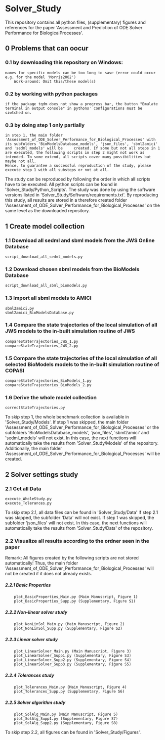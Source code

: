 # Solver_Study

This repository contains all python files, (supplementary) figures and references for the paper 'Assessment and Prediction of ODE Solver Performance for BiologicalProcesses'.

## 0 Problems that can oocur
### 0.1 by downloading this repository on Windows:
	names for specific models can be too long to save (error could occur e.g. for the model 'Morris2002')
        Work-around: Omit this/these model(s)

### 0.2 by working with python packages
	if the package tqdm does not show a progress bar, the button "Emulate terminal in output console" in pythons' configurations must be siwtched on.

### 0.3 by doing step 1 only partially
	in step 1, the main folder 'Assessment_of_ODE_Solver_Performance_for_Biological_Processes' with its subfolders 'BioModelsDatabase_models', 'json_files', 'sbml2amici' and 'sedml_models' will be 	 created. If some but not all steps in 1 are executed, the following scripts in step 2 might not work as intended. To some extend, all scripts cover many possibilities but maybe not all.
	Hence, to guarantee a successful reproduction of the study, please execute step 1 with all substeps or not at all.

The study can be reproduced by following the order in which all scripts have to be executed.
All python scripts can be found in 'Solver_Study/Python_Scripts'.
The study was done by using the software versions listed in 'Solver_Study/Software/requirements.txt'.
By reproducing this study, all results are stored in a therefore created folder 'Assessment_of_ODE_Solver_Performance_for_Biological_Processes' on the same level as the downloaded repository.

## 1 Create model collection 
### 1.1 Download all sedml and sbml models from the JWS Online Database
	script_download_all_sedml_models.py

### 1.2 Download chosen sbml models from the BioModels Database
	script_download_all_sbml_biomodels.py

### 1.3 Import all sbml models to AMICI
	sbml2amici.py
	sbml2amici_BioModelsDatabase.py

### 1.4 Compare the state trajectories of the local simulation of all JWS models to the in-built simulation routine of JWS
	compareStateTrajectories_JWS_1.py
	compareStateTrajectories_JWS_2.py

### 1.5 Compare the state trajectories of the local simulation of all selected BioModels models to the in-built simulation routine of COPASI
	compareStateTrajectories_BioModels_1.py
	compareStateTrajectories_BioModels_2.py

### 1.6 Derive the whole model collection
	correctStateTrajectories.py

To skip step 1, the whole benchmark collection is available in 'Solver_Study/Models'.
If step 1 was skipped, the main folder 'Assessment_of_ODE_Solver_Performance_for_Biological_Processes' or the subfolders 'BioModelsDatabase_models', 'json_files', 'sbml2amici' and 'sedml_models' will not exist. 
In this case, the next functions will automatically take the results from 'Solver_Study/Models' of the repository.
Additionally, the main folder 'Assessment_of_ODE_Solver_Performance_for_Biological_Processes' will be created. 

## 2 Solver settings study
### 2.1 Get all Data
	execute_WholeStudy.py
	execute_Tolerances.py

To skip step 2.1, all data files can be found in 'Solver_Study/Data'
If step 2.1 was skipped, the subfolder 'Data' will not exist.
If step 1 was skipped, the subfolder 'json_files' will not exist.
In this case, the next functions will automatically take the results from 'Solver_Study/Data' of the repository. 

### 2.2 Visualize all results according to the ordner seen in the paper
Remark: All figures created by the following scripts are not stored automatically! Thus, the main folder 'Assessment_of_ODE_Solver_Performance_for_Biological_Processes' will not be created if it does not already exists.
##### 2.2.1 Basic Properties
	    plot_BasicProperties_Main.py (Main Manuscript, Figure 1)
 	    plot_BasicProperties_Supp.py (Supplementary, Figure S1)

##### 2.2.2 Non-linear solver study
	    plot_NonLinSol_Main.py (Main Manuscript, Figure 2)
	    plot_NonLinSol_Supp.py (Supplementary, Figure S2)

##### 2.2.3 Linear solver study
	    plot_LinearSolver_Main.py (Main Manuscript, Figure 3)
	    plot_LinearSolver_Supp1.py (Supplementary, Figure S3)
	    plot_LinearSolver_Supp2.py (Supplementary, Figure S4)
	    plot_LinearSolver_Supp3.py (Supplementary, Figure S5)

##### 2.2.4 Tolerances study
	    plot_Tolerances_Main.py (Main Manuscript, Figure 4)
	    plot_Tolerances_Supp.py (Supplementary, Figure S6)

##### 2.2.5 Solver algorithm study
	    plot_SolAlg_Main.py (Main Manuscript, Figure 5)
	    plot_SolAlg_Supp1.py (Supplementary, Figure S7)
	    plot_SolAlg_Supp2.py (Supplementary, Figure S8)

To skip step 2.2, all figures can be found in 'Solver_Study/Figures'.


